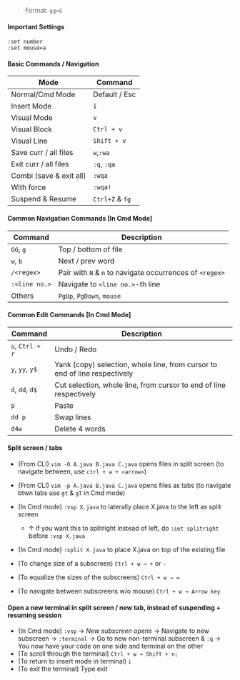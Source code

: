 > Format: `gg=G`

#### Important Settings
```
:set number
:set mouse=a
```
#### Basic Commands / Navigation

|Mode|Command|
|---|---|
|Normal/Cmd Mode|Default / Esc|
|Insert Mode|`i`|
|Visual Mode|`v`|
|Visual Block|`Ctrl + v`|
|Visual Line|`Shift + v`|
|Save curr / all files|`w`,`:wa`|
|Exit curr / all files|`:q`, `:qa`|
|Combi (save & exit all)|`:wqa`|
|With force|`:wqa!`|
|Suspend & Resume|`Ctrl+Z` & `fg`|

#### Common Navigation Commands \[In Cmd Mode\]

|Command|Description|
|---|---|
|`GG`, `g`|Top / bottom of file|
|`w`, `b`|Next / prev word|
|`/<regex>`|Pair with `N` & `n` to navigate occurrences of `<regex>`|
|`:<line no.>`|Navigate to `<line no.>`-th line|
|Others|`PgUp`, `PgDown`, `mouse`|

#### Common Edit Commands \[In Cmd Mode\]

|Command|Description|
|---|---|
|`u`, `Ctrl + r`|Undo / Redo|
|`y`, `yy`, `y$`|Yank (copy) selection, whole line, from cursor to end of line respectively|
|`d`, `dd`, `d$`|Cut selection, whole line, from cursor to end of line respectively|
|`p`|Paste|
|`dd p`|Swap lines|
|`d4w`|Delete 4 words|

#### Split screen / tabs
- (From CLI) `vim -O A.java B.java C.java` opens files in split screen (to navigate between, use `ctrl + w + <arrow>`)
- (From CLI) `vim -p A.java B.java C.java` opens files as tabs (to navigate btwn tabs use `gt` & `gT` in Cmd mode)
- (In Cmd mode) `:vsp X.java` to laterally place X.java to the left as split screen 
	- ↑ If you want this to splitright instead of left, do `:set splitright` before `:vsp X.java`
- (In Cmd mode) `:split X.java` to place X.java on top of the existing file

- (To change size of a subscreen) `Ctrl + w → +` or `-`
- (To equalize the sizes of the subscreens) `Ctrl + w → =`
- (To navigate between subscreens w/o mouse) `Ctrl + w → Arrow key`

#### Open a new terminal in split screen / new tab, instead of suspending + resuming session
- (In Cmd mode) `:vsp` → *New subscreen opens* → Navigate to new subscreen → `:terminal` → Go to new non-terminal subscreen & `:q` → You now have your code on one side and terminal on the other
- (To scroll through the terminal) `Ctrl + w → Shift + n;`
- (To return to insert mode in terminal) `i`
- (To exit the terminal) Type exit